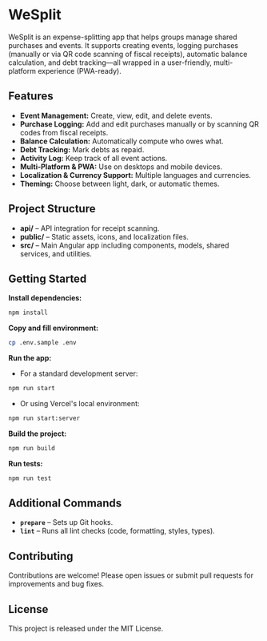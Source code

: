 # WeSplit

WeSplit is an expense-splitting app that helps groups manage shared purchases and events. It supports creating events, logging purchases (manually or via QR code scanning of fiscal receipts), automatic balance calculation, and debt tracking—all wrapped in a user-friendly, multi-platform experience (PWA-ready).

## Features

- **Event Management:** Create, view, edit, and delete events.
- **Purchase Logging:** Add and edit purchases manually or by scanning QR codes from fiscal receipts.
- **Balance Calculation:** Automatically compute who owes what.
- **Debt Tracking:** Mark debts as repaid.
- **Activity Log:** Keep track of all event actions.
- **Multi-Platform & PWA:** Use on desktops and mobile devices.
- **Localization & Currency Support:** Multiple languages and currencies.
- **Theming:** Choose between light, dark, or automatic themes.

## Project Structure

- **api/** – API integration for receipt scanning.
- **public/** – Static assets, icons, and localization files.
- **src/** – Main Angular app including components, models, shared services, and utilities.

## Getting Started

**Install dependencies:**

 ```bash
 npm install
 ```

**Copy and fill environment:**

 ```bash
cp .env.sample .env
 ```

**Run the app:**

- For a standard development server:
 ```bash
 npm run start
 ```

- Or using Vercel's local environment:
 ```bash
 npm run start:server
 ```

**Build the project:**

```bash
npm run build
```

**Run tests:**

```bash
npm run test
```

## Additional Commands

- **`prepare`** – Sets up Git hooks.
- **`lint`** – Runs all lint checks (code, formatting, styles, types).

## Contributing

Contributions are welcome! Please open issues or submit pull requests for improvements and bug fixes.

## License

This project is released under the MIT License.

